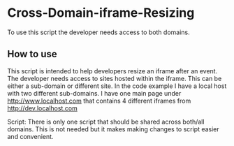 Cross-Domain-iframe-Resizing
============================

To use this script the developer needs access to both domains. 

How to use
----------

This script is intended to help developers resize an iframe after an event. The developer needs access to sites 
hosted within the iframe. This can be either a sub-domain or different site. In the code example I have a 
local host with two different sub-domains. I have one main page under http://www.localhost.com that contains 4 different
iframes from http://dev.localhost.com

Script: There is only one script that should be shared across both/all domains. This is not needed but it makes 
making changes to script easier and convenient. 
